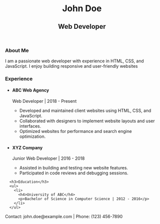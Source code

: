
<html>
<head>
  <link rel="stylesheet" type="text/css" href="style.css">
</head>
<body>
  <header>
    <h1>John Doe</h1>
    <h2>Web Developer</h2>
  </header>
  
  <main>
    <section>
      <h3>About Me</h3>
      <p>I am a passionate web developer with experience in HTML, CSS, and JavaScript. I enjoy building responsive and user-friendly websites </p>
      <h3>Experience</h3>
      <ul>
        <li>
          <h4>ABC Web Agency</h4>
          <p>Web Developer | 2018 - Present</p>
          <ul>
            <li>Developed and maintained client websites using HTML, CSS, and JavaScript.</li>
            <li>Collaborated with designers to implement website layouts and user interfaces.</li>
            <li>Optimized websites for performance and search engine optimization.</li>
          </ul>
        </li>
        <li>
          <h4>XYZ Company</h4>
          <p>Junior Web Developer | 2016 - 2018</p>
          <ul>
            <li>Assisted in building and testing new website features.</li>
            <li>Participated in code reviews and debugging sessions.</li>
          </ul>
        </li>
      </ul>
  
   
      <h3>Education</h3>
      <ul>
        <li>
          <h4>University of ABC</h4>
          <p>Bachelor of Science in Computer Science | 2012 - 2016</p>
        </li>
      </ul>
  </section>
  </main>
  
  <footer>
    <p>Contact: john.doe@example.com | Phone: (123) 456-7890</p>
  </footer>
</body>
</html>
